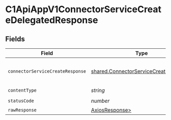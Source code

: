 # C1ApiAppV1ConnectorServiceCreateDelegatedResponse


## Fields

| Field                                                                                          | Type                                                                                           | Required                                                                                       | Description                                                                                    |
| ---------------------------------------------------------------------------------------------- | ---------------------------------------------------------------------------------------------- | ---------------------------------------------------------------------------------------------- | ---------------------------------------------------------------------------------------------- |
| `connectorServiceCreateResponse`                                                               | [shared.ConnectorServiceCreateResponse](../../models/shared/connectorservicecreateresponse.md) | :heavy_minus_sign:                                                                             | The ConnectorServiceCreateResponse is the response returned from creating a connector.         |
| `contentType`                                                                                  | *string*                                                                                       | :heavy_check_mark:                                                                             | N/A                                                                                            |
| `statusCode`                                                                                   | *number*                                                                                       | :heavy_check_mark:                                                                             | N/A                                                                                            |
| `rawResponse`                                                                                  | [AxiosResponse>](https://axios-http.com/docs/res_schema)                                       | :heavy_minus_sign:                                                                             | N/A                                                                                            |